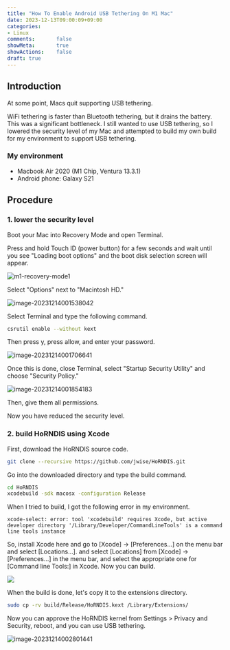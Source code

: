 ```yaml
---
title: "How To Enable Android USB Tethering On M1 Mac"
date: 2023-12-13T09:00:09+09:00
categories:
- Linux
comments:       false
showMeta:       true
showActions:    false
draft: true
---
```


## Introduction

At some point, Macs quit supporting USB tethering.

WiFi tethering is faster than Bluetooth tethering, but it drains the battery. This was a significant bottleneck. I still wanted to use USB tethering, so I lowered the security level of my Mac and attempted to build my own build for my environment to support USB tethering.



### My environment

- Macbook Air 2020 (M1 Chip, Ventura 13.3.1)
- Android phone: Galaxy S21



## Procedure

### 1. lower the security level

Boot your Mac into Recovery Mode and open Terminal.

Press and hold Touch ID (power button) for a few seconds and wait until you see "Loading boot options" and the boot disk selection screen will appear.

![m1-recovery-mode1](m1-recovery-mode1.jpg)

Select "Options" next to "Macintosh HD."

![image-20231214001538042](image-20231214001538042.png)

Select Terminal and type the following command.

```bash
csrutil enable --without kext
````

Then press y, press allow, and enter your password.

![image-20231214001706641](image-20231214001706641.png)

Once this is done, close Terminal, select "Startup Security Utility" and choose "Security Policy."

![image-20231214001854183](image-20231214001854183.png)

Then, give them all permissions.

Now you have reduced the security level.

### 2. build HoRNDIS using Xcode

First, download the HoRNDIS source code.

```bash
git clone --recursive https://github.com/jwise/HoRNDIS.git
```

Go into the downloaded directory and type the build command.

```bash
cd HoRNDIS
xcodebuild -sdk macosx -configuration Release
````

When I tried to build, I got the following error in my environment.

```
xcode-select: error: tool 'xcodebuild' requires Xcode, but active developer directory '/Library/Developer/CommandLineTools' is a command line tools instance
````

So, install Xcode here and go to [Xcode] → [Preferences...] on the menu bar and select [Locations...]. and select [Locations] from [Xcode] → [Preferences...] in the menu bar, and select the appropriate one for [Command line Tools:] in Xcode. Now you can build.

![](ahyu.png)

When the build is done, let's copy it to the extensions directory.

```bash
sudo cp -rv build/Release/HoRNDIS.kext /Library/Extensions/
```

Now you can approve the HoRNDIS kernel from Settings > Privacy and Security, reboot, and you can use USB tethering.

![image-20231214002801441](image-20231214002801441.png)